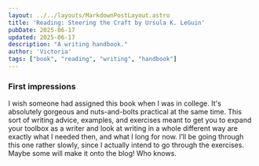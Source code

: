 ```yaml
---
layout: ../../layouts/MarkdownPostLayout.astro
title: 'Reading: Steering the Craft by Ursula K. LeGuin'
pubDate: 2025-06-17
updated: 2025-06-17
description: "A writing handbook."
author: 'Victoria'
tags: ["book", "reading", "writing", "handbook"]
---
```

### First impressions

I wish someone had assigned this book when I was in college. It's absolutely gorgeous and nuts-and-bolts practical at the same time. This sort of writing advice, examples, and exercises meant to get you to expand your toolbox as a writer and look at writing in a whole different way are exactly what I needed then, and what I long for now. I’ll be going through this one rather slowly, since I actually intend to go through the exercises. Maybe some will make it onto the blog! Who knows.
